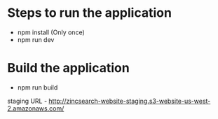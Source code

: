 # Steps to run the application 

- npm install (Only once)
- npm run dev

# Build the application

- npm run build



staging URL - http://zincsearch-website-staging.s3-website-us-west-2.amazonaws.com/
